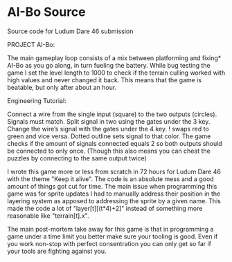 # AI-Bo Source
Source code for Ludum Dare 46 submission

PROJECT AI-Bo:

The main gameplay loop consists of a mix between platforming and fixing* AI-Bo as you go along, in turn fueling the battery.
While bug testing the game I set the level length to 1000 to check if the terrain culling worked with high values and never changed it back. This means that the game is beatable, but only after about an hour.

Engineering Tutorial:

Connect a wire from the single input (square) to the two outputs (circles). Signals must match. Split signal in two using the gates under the 3 key. Change the wire’s signal with the gates under the 4 key. ! swaps red to green and vice versa. Dotted outline sets signal to that color. The game checks if the amount of signals connected equals 2 so both outputs should be connected to only once. (Though this also means you can cheat the puzzles by connecting to the same output twice)

I wrote this game more or less from scratch in 72 hours for Ludum Dare 46 with the theme "Keep it alive".
The code is an absolute mess and a good amount of things got cut for time. 
The main issue when programming this game was for sprite updates I had to manually address their position in the layering system as apposed to addressing the sprite by a given name. This made the code a lot of "layer[t][(t*4)+2]" instead of something more reasonable like "terrain[t].x".

The main post-mortem take away for this game is that in programming a game under a time limit you better make sure your tooling is good. Even if you work non-stop with perfect consentration you can only get so far if your tools are fighting against you.
